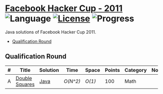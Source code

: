 # [Facebook Hacker Cup - 2011](https://www.facebook.com/codingcompetitions/hacker-cup/2011) ![Language](https://img.shields.io/badge/language-java-red) [![License](https://img.shields.io/badge/license-CC%203.0-blue.svg)](https://creativecommons.org/licenses/by-nc/3.0/) ![Progress](https://img.shields.io/badge/progress-5%20%2F%205-ff69b4.svg)

Java solutions of Facebook Hacker Cup 2011.

* [Qualification Round](https://github.com/siddeshshewde/Competitive_Programming_v2/tree/master/Facebook%20Hacker%20Cup/2011/1.%20Qualification%20Round)

## Qualification Round
| # | Title | Solution | Time | Space | Points | Category | Note |
|---| ----- | -------- | ---- | ----- | ---------- | --- | ---- |
|A| [Double Squares](https://www.facebook.com/codingcompetitions/hacker-cup/2011/qualification-round/problems/A)| [Java](./1.%20Qualification%20Round/A.%20Double%20Squares.java)| _O(N^2)_ | _O(1)_ | 100 | Math |  |
